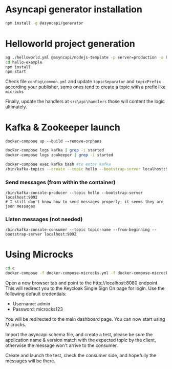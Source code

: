 # Asyncapi generator installation

```bash
npm install -g @asyncapi/generator
```

# Helloworld project generation

```bash
ag ./helloworld.yml @asyncapi/nodejs-template -p server=production -o hello-example
cd hello-example
npm install
npm start
```

Check file `config\common.yml` and update `topicSeparator` and `topicPrefix` according your publisher, some ones tend to create a topic with a prefix like `microcks`

Finally, update the handlers at `src\api\handlers` those will content the logic ultimately.

# Kafka & Zookeeper launch

```
docker-compose up --build --remove-orphans
```

```bash
docker-compose logs kafka | grep -i started
docker-compose logs zookeeper | grep -i started
```

```bash
docker-compose exec kafka bash #to enter kafka
/bin/kafka-topics --create --topic hello --bootstrap-server localhost:9092 #inside the container: it creates the topic
```

### Send messages (from within the container)

```
/bin/kafka-console-producer --topic hello --bootstrap-server localhost:9092
# I still don't know how to send messages properly, it seems they are json messages
```

### Listen messages (not needed)

```
/bin/kafka-console-consumer --topic topic-name --from-beginning --bootstrap-server localhost:9092
```

# Using Microcks

```bash
cd c
docker-compose -f docker-compose-microcks.yml -f docker-compose-microcks-kafka-zookeeper.yml up --build --remove-orphan
```

Open a new browser tab and point to the http://localhost:8080 endpoint. This will redirect you to the Keycloak Single Sign On page for login. Use the following default credentials:

- Username: admin
- Password: microcks123

You will be redirected to the main dashboard page. You can now start using Microcks.

Import the asyncapi schema file, and create a test, please be sure the application name & version match with the expected topic by the client, otherwise the message won't arrive to the consumer.

Create and launch the test, check the consumer side, and hopefully the messages will be there.
